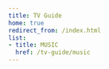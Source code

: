 ```yaml
---
title: TV Guide
home: true
redirect_from: /index.html
list:
- title: MUSIC
  href: /tv-guide/music
---
```


